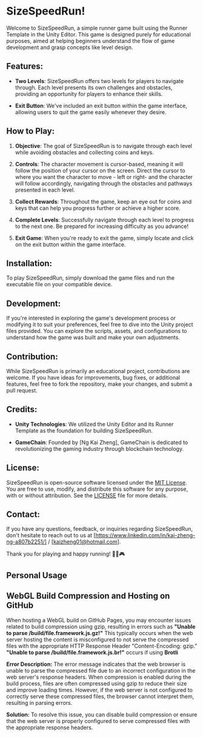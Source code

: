# SizeSpeedRun!

Welcome to SizeSpeedRun, a simple runner game built using the Runner Template in the Unity Editor. This game is designed purely for educational purposes, aimed at helping beginners understand the flow of game development and grasp concepts like level design.

## Features:

- **Two Levels**: SizeSpeedRun offers two levels for players to navigate through. Each level presents its own challenges and obstacles, providing an opportunity for players to enhance their skills.
  
- **Exit Button**: We've included an exit button within the game interface, allowing users to quit the game easily whenever they desire.

## How to Play:

1. **Objective**: The goal of SizeSpeedRun is to navigate through each level while avoiding obstacles and collecting coins and keys.
   
2. **Controls**: The character movement is cursor-based, meaning it will follow the position of your cursor on the screen. Direct the cursor to where you want the character to move - left or right- and the character will follow accordingly, navigating through the obstacles and pathways presented in each level.

3. **Collect Rewards**: Throughout the game, keep an eye out for coins and keys that can help you progress further or achieve a higher score.

4. **Complete Levels**: Successfully navigate through each level to progress to the next one. Be prepared for increasing difficulty as you advance!

5. **Exit Game**: When you're ready to exit the game, simply locate and click on the exit button within the game interface.

## Installation:

To play SizeSpeedRun, simply download the game files and run the executable file on your compatible device.

## Development:

If you're interested in exploring the game's development process or modifying it to suit your preferences, feel free to dive into the Unity project files provided. You can explore the scripts, assets, and configurations to understand how the game was built and make your own adjustments.

## Contribution:

While SizeSpeedRun is primarily an educational project, contributions are welcome. If you have ideas for improvements, bug fixes, or additional features, feel free to fork the repository, make your changes, and submit a pull request.

## Credits:

- **Unity Technologies**: We utilized the Unity Editor and its Runner Template as the foundation for building SizeSpeedRun.
  
- **GameChain**: Founded by [Ng Kai Zheng], GameChain is dedicated to revolutionizing the gaming industry through blockchain technology.

## License:

SizeSpeedRun is open-source software licensed under the [MIT License](https://opensource.org/licenses/MIT). You are free to use, modify, and distribute this software for any purpose, with or without attribution. See the [LICENSE](LICENSE) file for more details.

## Contact:

If you have any questions, feedback, or inquiries regarding SizeSpeedRun, don't hesitate to reach out to us at [https://www.linkedin.com/in/kai-zheng-ng-a807b2251/] / [kaizheng01@hotmail.com].

Thank you for playing and happy running! 🏃‍♂️🎮


## Personal Usage
## WebGL Build Compression and Hosting on GitHub
When hosting a WebGL build on GitHub Pages, you may encounter issues related to build compression using gzip, resulting in errors such as **"Unable to parse /build/file.framework.js.gz!"** This typically occurs when the web server hosting the content is misconfigured to not serve the compressed files with the appropriate HTTP Response Header "Content-Encoding: gzip."
**"Unable to parse /build/file.framework.js.br!"** occurs if using **Brotli**

**Error Description:**
The error message indicates that the web browser is unable to parse the compressed file due to an incorrect configuration in the web server's response headers. When compression is enabled during the build process, files are often compressed using gzip to reduce their size and improve loading times. However, if the web server is not configured to correctly serve these compressed files, the browser cannot interpret them, resulting in parsing errors.

**Solution:**
To resolve this issue, you can disable build compression or ensure that the web server is properly configured to serve compressed files with the appropriate response headers.
